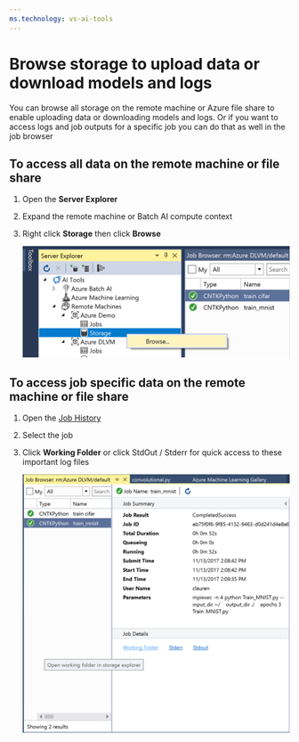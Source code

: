 ```yaml
---
ms.technology: vs-ai-tools
---
```

# Browse storage to upload data or download models and logs

You can browse all storage on the remote machine or Azure file share to enable uploading data or downloading models and logs. Or if you want to access logs and job outputs for a specific job you can do that as well in the job browser

## To access all data on the remote machine or file share
1. Open the **Server Explorer**
2. Expand the remote machine or Batch AI compute context
3. Right click **Storage** then click **Browse**

	![storage](media\manage-storage\browse-storage.png)

## To access job specific data on the remote machine or file share
1. Open the [Job History](job-details.md)
2. Select the job
3. Click **Working Folder** or click StdOut / Stderr for quick access to these important log files

	![storage](media\manage-storage\job-workingfolder.png)
